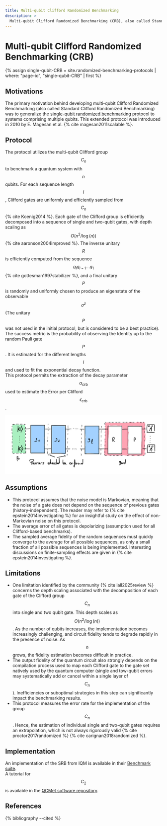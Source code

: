 ```yaml
---
title: Multi-qubit Clifford Randomized Benchmarking
description: >
  Multi-qubit Clifford Randomized Benchmarking (CRB), also called Standard Clifford Randomized Benchmarking
---
```


# Multi-qubit Clifford Randomized Benchmarking (CRB)

{% assign single-qubit-CRB = site.randomized-benchmarking-protocols | where: "page-id", "single-qubit-CRB" | first %}

## Motivations

The primary motivation behind developing multi-qubit Clifford Randomized Benchmarking (also called Standard Clifford Randomized Benchmarking) was to generalize the <a href="{{ single-qubit-CRB.url | prepend: site.baseurl }}" target="_blank">single-qubit randomized benchmarking</a> protocol to systems comprising multiple qubits. This extended protocol was introduced in 2010 by E. Magesan et al. {% cite magesan2011scalable %}.

## Protocol

The protocol utilizes the multi-qubit Clifford group $$C_n$$ to benchmark a quantum system with $$n$$ qubits. For each sequence length $$l$$, Clifford gates are uniformly and efficiently sampled from $$C_n$$ {% cite Koenig2014 %}. Each gate of the Clifford group is efficiently decomposed into a sequence of single and two-qubit gates, with depth scaling as $$O(n^2 / \log(n))$$ {% cite aaronson2004improved %}. The inverse unitary $$R$$ is efficiently computed from the sequence $$g_lg_{l-1}...g_1$$ {% cite gottesman1997stabilizer %}, and a final unitary $$P$$ is randomly and uniformly chosen to produce an eigenstate of the observable $$\sigma^z$$ (The unitary $$P$$ was not used in the initial protocol, but is considered to be a best practice). The success metric is the probability of observing the Identity up to the random Pauli gate $$P$$. It is estimated for the different lengths $$l$$ and used to fit the exponential decay function.  
This protocol permits the extraction of the decay parameter $$\alpha_\mathrm{crb}$$ used to estimate the Error per Clifford $$\epsilon_\mathrm{crb}$$.

<div class="center">
  <img src="/img/system-level-benchmark/randomized/RB-clifford-multi-qubit.png" class="img-medium" alt="Quantum circuit associated to the multi-qubit clifford randomized benchmarking protocol"/>
</div>

## Assumptions

- This protocol assumes that the noise model is Markovian, meaning that the noise of a gate does not depend on the sequence of previous gates (history-independent). The reader may refer to {% cite epstein2014investigating %} for an insightful study on the effect of non-Markovian noise on this protocol.
- The average error of all gates is depolarizing (assumption used for all Clifford-based benchmarks).
- The sampled average fidelity of the random sequences must quickly converge to the average for all possible sequences, as only a small fraction of all possible sequences is being implemented. Interesting discussions on finite-sampling effects are given in {% cite epstein2014investigating %}.

## Limitations

- One limitation identified by the community {% cite lall2025review %} concerns the depth scaling associated with the decomposition of each gate of the Clifford group $$C_n$$ into single and two qubit gate. This depth scales as $$O \left(n^2/ \log(n) \right)$$. As the number of qubits increases, the implementation becomes increasingly challenging, and circuit fidelity tends to degrade rapidly in the presence of noise. As $$n$$ grows, the fidelity estimation becomes difficult in practice.
- The output fidelity of the quantum circuit also strongly depends on the compilation process used to map each Clifford gate to the gate set natively used by the quantum computer (single and tow-qubit errors may systematically add or cancel within a single layer of $$C_{n}$$). Inefficiencies or suboptimal strategies in this step can significantly impact the benchmarking results.
- This protocol measures the error rate for the implementation of the group $$C_n$$. Hence, the estimation of individual single and two-qubit gates requires an extrapolation, which is not always rigorously valid {% cite proctor2017randomized %} {% cite carignan2018randomized %}.

## Implementation

An implementation of the SRB from IQM is available in their <a href="https://github.com/iqm-finland/iqm-benchmarks/tree/main" target="_blank">Benchmark suite</a>.  
A tutorial for $$C_2$$ is available in the <a href="https://gitlab.npl.co.uk/qc-metrics-and-benchmarks/qcmet/-/tree/main/tutorials/gate_execution_quality_metrics/randomized_benchmarking/clifford_randomized_benchmarking" target="_blank">QCMet software repository</a>.

## References
{% bibliography --cited %}
